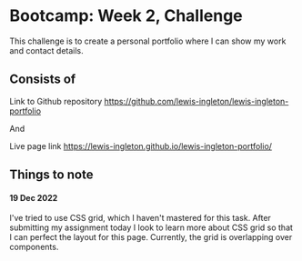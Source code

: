 # Bootcamp: Week 2, Challenge

This challenge is to create a personal portfolio where I can show my work and contact details. 

## Consists of

Link to Github repository https://github.com/lewis-ingleton/lewis-ingleton-portfolio

And

Live page link https://lewis-ingleton.github.io/lewis-ingleton-portfolio/

## Things to note 

#### 19 Dec 2022 

I've tried to use CSS grid, which I haven't mastered for this task. After submitting my assignment today I look to learn more about CSS grid so that I can perfect the layout for this page. Currently, the grid is overlapping over components. 
